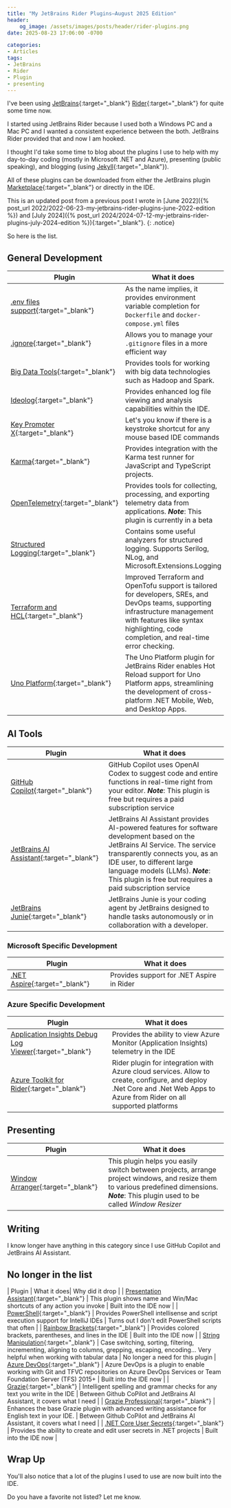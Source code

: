 ```yaml
---
title: "My JetBrains Rider Plugins—August 2025 Edition"
header:
    og_image: /assets/images/posts/header/rider-plugins.png
date: 2025-08-23 17:06:00 -0700

categories:
- Articles
tags:
- JetBrains
- Rider
- Plugin
- presenting
---
```

I've been using [JetBrains](https://www.jetbrains.com/){:target="_blank"} [Rider](https://www.jetbrains.com/rider/){:target="_blank"} for quite some time now.

I started using JetBrains Rider because I used both a Windows PC and a Mac PC and I wanted a consistent experience between the both.
JetBrains Rider provided that and now I am hooked.

I thought I'd take some time to blog about the plugins I use to help with my day-to-day coding (mostly in Microsoft .NET and Azure), presenting (public speaking), and blogging (using [Jekyll](https://jekyllrb.com/){:target="_blank"}).

All of these plugins can be downloaded from either the JetBrains plugin [Marketplace](https://plugins.jetbrains.com/){:target="_blank"} or directly in the IDE.

This is an updated post from a previous post I wrote in [June 2022]({% post_url 2022/2022-06-23-my-jetbrains-rider-plugins-june-2022-edition %}) and [July 2024]({% post_url 2024/2024-07-12-my-jetbrains-rider-plugins-july-2024-edition %}){:target="_blank"}.
{: .notice}

So here is the list.

## General Development

| Plugin                                                                                                 | What it does                                                                                                                                                                        |
|--------------------------------------------------------------------------------------------------------|-------------------------------------------------------------------------------------------------------------------------------------------------------------------------------------|
| [.env files support](https://plugins.jetbrains.com/plugin/9525--env-files-support){:target="_blank"}   | As the name implies, it provides environment variable completion for `Dockerfile` and `docker-compose.yml` files                                                                    |
| [.ignore](https://plugins.jetbrains.com/plugin/7495--ignore){:target="_blank"}                        | Allows you to manage your `.gitignore` files in a more efficient way                                                                                                              |
| [Big Data Tools](https://plugins.jetbrains.com/bundles/8-big-data-tools){:target="_blank"} | Provides tools for working with big data technologies such as Hadoop and Spark. |
| [Ideolog](https://plugins.jetbrains.com/plugin/9746-ideolog){:target="_blank"} | Provides enhanced log file viewing and analysis capabilities within the IDE. |
| [Key Promoter X](https://plugins.jetbrains.com/plugin/9792-key-promoter-x){:target="_blank"}           | Let's you know if there is a keystroke shortcut for any mouse based IDE commands                                                                                                    |
| [Karma](https://plugins.jetbrains.com/plugin/7287-karma){:target="_blank"} | Provides integration with the Karma test runner for JavaScript and TypeScript projects. |
| [OpenTelemetry](https://plugins.jetbrains.com/plugin/27488-opentelemetry){:target="_blank"} | Provides tools for collecting, processing, and exporting telemetry data from applications. ***Note***: This plugin is currently in a beta|
| [Structured Logging](https://plugins.jetbrains.com/plugin/12832-structured-logging){:target="_blank"}  | Contains some useful analyzers for structured logging. Supports Serilog, NLog, and Microsoft.Extensions.Logging                                                                     |
| [Terraform and HCL](https://plugins.jetbrains.com/plugin/7808-terraform-and-hcl){:target="_blank"} | Improved Terraform and OpenTofu support is tailored for developers, SREs, and DevOps teams, supporting infrastructure management with features like syntax highlighting, code completion, and real-time error checking.|
| [Uno Platform](https://plugins.jetbrains.com/plugin/24653-uno-platform){:target="_blank"}|The Uno Platform plugin for JetBrains Rider enables Hot Reload support for Uno Platform apps, streamlining the development of cross-platform .NET Mobile, Web, and Desktop Apps.|

## AI Tools

| Plugin                                                                                                 | What it does                                                                                                                                                                        |
|--------------------------------------------------------------------------------------------------------|-------------------------------------------------------------------------------------------------------------------------------------------------------------------------------------|
| [GitHub Copilot](https://plugins.jetbrains.com/plugin/17718-github-copilot){:target="_blank"}          | GitHub Copilot uses OpenAI Codex to suggest code and entire functions in real-time right from your editor. ***Note***: This plugin is free but requires a paid subscription service |
| [JetBrains AI Assistant](https://plugins.jetbrains.com/plugin/22282-jetbrains-ai-assistant){:target="_blank"}          | JetBrains AI Assistant provides AI-powered features for software development based on the JetBrains AI Service. The service transparently connects you, as an IDE user, to different large language models (LLMs). ***Note***: This plugin is free but requires a paid subscription service |
| [JetBrains Junie](https://plugins.jetbrains.com/plugin/26104-jetbrains-junie){:target="_blank"} | JetBrains Junie is your coding agent by JetBrains designed to handle tasks autonomously or in collaboration with a developer. |

### Microsoft Specific Development

| Plugin                                                                                                   | What it does                                                                                   |
|----------------------------------------------------------------------------------------------------------|----------------------------------------------------------------------------------------------|
| [.NET Aspire](https://plugins.jetbrains.com/plugin/23289--net-aspire){:target="_blank"}                 | Provides support for .NET Aspire in Rider               |

### Azure Specific Development

| Plugin                                                                                                                                      | What it does                                                                                                                                                              |
|---------------------------------------------------------------------------------------------------------------------------------------------|---------------------------------------------------------------------------------------------------------------------------------------------------------------------------|
| [Application Insights Debug Log Viewer](https://plugins.jetbrains.com/plugin/13984-application-insights-debug-log-viewer){:target="_blank"} | Provides the ability to view Azure Monitor (Application Insights) telemetry in the IDE                                                                                    |
| [Azure Toolkit for Rider](https://plugins.jetbrains.com/plugin/11220-azure-toolkit-for-rider){:target="_blank"}                             | Rider plugin for integration with Azure cloud services. Allow to create, configure, and deploy .Net Core and .Net Web Apps to Azure from Rider on all supported platforms |

## Presenting

| Plugin                                                                                                       | What it does                                                                                     |
|--------------------------------------------------------------------------------------------------------------|--------------------------------------------------------------------------------------------------|
| [Window Arranger](https://plugins.jetbrains.com/plugin/18045-window-arranger){:target="_blank"}                | This plugin helps you easily switch between projects, arrange project windows, and resize them to various predefined dimensions. ***Note***: This plugin used to be called *Window Resizer* |

## Writing

I know longer have anything in this category since I use GitHub Copilot and JetBrains AI Assistant.

## No longer in the list

| Plugin | What it does| Why did it drop |
| [Presentation Assistant](https://plugins.jetbrains.com/plugin/7345-presentation-assistant){:target="_blank"} | This plugin shows name and Win/Mac shortcuts of any action you invoke                            | Built into the IDE now |
| [PowerShell](https://plugins.jetbrains.com/plugin/10249-powershell){:target="_blank"}                  | Provides PowerShell intellisense and script execution support for IntelliJ IDEs       | Turns out I don't edit PowerShell scripts that often |
| [Rainbow Brackets](https://plugins.jetbrains.com/plugin/10080-rainbow-brackets){:target="_blank"}      | Provides colored brackets, parentheses, and lines in the IDE  | Built into the IDE now |
| [String Manipulation](https://plugins.jetbrains.com/plugin/2162-string-manipulation){:target="_blank"} | Case switching, sorting, filtering, incrementing, aligning to columns, grepping, escaping, encoding... Very helpful when working with tabular data                                  | No longer a need for this plugin
| [Azure DevOps](https://plugins.jetbrains.com/plugin/7981-azure-devops){:target="_blank"}                                                    | Azure DevOps is a plugin to enable working with Git and TFVC repositories on Azure DevOps Services or Team Foundation Server (TFS) 2015+ | Built into the IDE now |
| [Grazie](https://plugins.jetbrains.com/plugin/12175-grazie){:target="_blank"}                           | Intelligent spelling and grammar checks for any text you write in the IDE | Between Github CoPilot and JetBrains AI Assistant, it covers what I need |
| [Grazie Professional](https://plugins.jetbrains.com/plugin/16136-grazie-professional){:target="_blank"} | Enhances the base Grazie plugin with advanced writing assistance for English text in your IDE. | Between Github CoPilot and JetBrains AI Assistant, it covers what I need |
| [.NET Core User Secrets](https://plugins.jetbrains.com/plugin/10183--net-core-user-secrets){:target="_blank"} | Provides the ability to create and edit user secrets in .NET projects | Built into the IDE now |

## Wrap Up

You'll also notice that a lot of the plugins I used to use are now built into the IDE.

Do you have a favorite not listed? Let me know.

